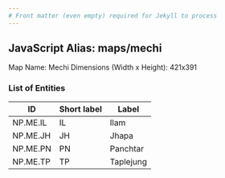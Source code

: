 ```yaml
---
# Front matter (even empty) required for Jekyll to process
---
```


## JavaScript Alias: maps/mechi

Map Name: Mechi
Dimensions (Width x Height): 421x391






### List of Entities

ID | Short label | Label
---|---|---|
NP.ME.IL|IL|Ilam
NP.ME.JH|JH|Jhapa
NP.ME.PN|PN|Panchtar
NP.ME.TP|TP|Taplejung